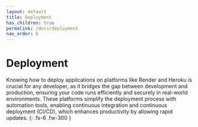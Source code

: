 ```yaml
---
layout: default
title: Deployment
has_children: true
permalink: /docs/deployment
nav_order: 8
---
```


# Deployment

Knowing how to deploy applications on platforms like Render and Heroku is crucial for any developer, as it bridges the gap between development and production, ensuring your code runs efficiently and securely in real-world environments. These platforms simplify the deployment process with automation tools, enabling continuous integration and continuous deployment (CI/CD), which enhances productivity by allowing rapid updates.
{: .fs-6 .fw-300 }